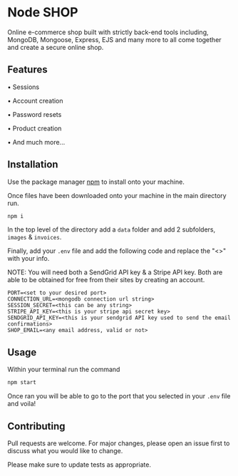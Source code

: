# Node SHOP

Online e-commerce shop built with strictly back-end tools including, MongoDB, Mongoose, Express, EJS and many more to all come together and create a secure online shop.

## Features

• Sessions

• Account creation

• Password resets

• Product creation

• And much more...

## Installation

Use the package manager [npm](https://nodejs.org/en/download/) to install onto your machine.

Once files have been downloaded onto your machine in the main directory run.

```bash
npm i
```

In the top level of the directory add a `data` folder and add 2 subfolders, `images` & `invoices`.

Finally, add your `.env` file and add the following code and replace the "<>" with your info.

NOTE: You will need both a SendGrid API key & a Stripe API key. Both are able to be obtained for free from their sites by creating an account.

```env
PORT=<set to your desired port>
CONNECTION_URL=<mongodb connection url string>
SESSION_SECRET=<this can be any string>
STRIPE_API_KEY=<this is your stripe api secret key>
SENDGRID_API_KEY=<this is your sendgrid API key used to send the email confirmations>
SHOP_EMAIL=<any email address, valid or not>
```

## Usage

Within your terminal run the command

```bash
npm start
```

Once ran you will be able to go to the port that you selected in your `.env` file and voila!

## Contributing

Pull requests are welcome. For major changes, please open an issue first to discuss what you would like to change.

Please make sure to update tests as appropriate.
